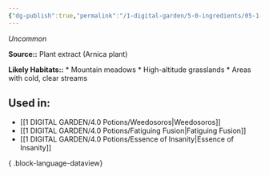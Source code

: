 ```yaml
---
{"dg-publish":true,"permalink":"/1-digital-garden/5-0-ingredients/05-1-plants/vial-of-syrup-of-arnica/","tags":["ingredient","uncommon"]}
---
```


*Uncommon*

**Source::** Plant extract (Arnica plant)

**Likely Habitats::** * Mountain meadows * High-altitude grasslands * Areas with cold, clear streams

## Used in:

- [[1 DIGITAL GARDEN/4.0 Potions/Weedosoros\|Weedosoros]]
- [[1 DIGITAL GARDEN/4.0 Potions/Fatiguing Fusion\|Fatiguing Fusion]]
- [[1 DIGITAL GARDEN/4.0 Potions/Essence of Insanity\|Essence of Insanity]]

{ .block-language-dataview}

